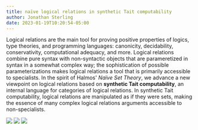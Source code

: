 ```yaml
---
title: naïve logical relations in synthetic Tait computability
author: Jonathan Sterling
date: 2023-01-19T10:20:54-05:00
---
```


Logical relations are the main tool for proving positive properties of logics, type theories, and programming languages: canonicity, decidability, conservativity, computational adequacy, and more. Logical relations combine pure syntax with non-syntactic objects that are parameretized in syntax in a somewhat complex way; the sophistication of possible parameterizations makes logical relations a tool that is primarily accessible to specialists. In the spirit of Halmos' *Naïve Set Theory*, we advance a new viewpoint on logical relations based on **synthetic Tait computability**, an internal language for categories of logical relations. In synthetic Tait computability, logical relations are manipulated as if they were sets, making the essence of many complex logical relations arguments accessible to non-specialists.

![](jms-000I)
![](jms-000K)
![](jms-000O)
